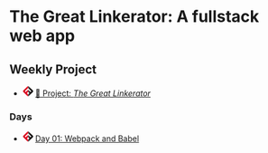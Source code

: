 # The Great Linkerator: A fullstack web app

## Weekly Project

- ![FSA](/logo.png) [🔬 Project: _The Great Linkerator_](https://learn.fullstackacademy.com/workshop/5ed65ebe778ad50004d5089c/content/5ed65eda778ad50004d508a0/text)

### Days

- ![FSA](/logo.png) [Day 01: Webpack and Babel](day_01)
